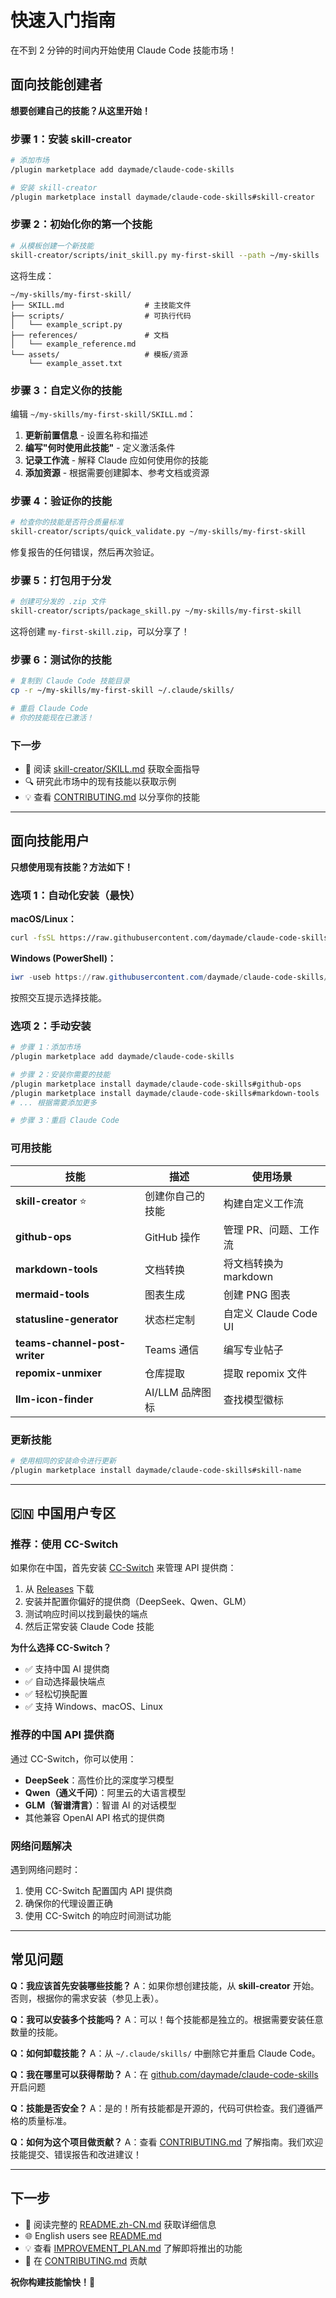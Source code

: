 # 快速入门指南

在不到 2 分钟的时间内开始使用 Claude Code 技能市场！

## 面向技能创建者

**想要创建自己的技能？从这里开始！**

### 步骤 1：安装 skill-creator

```bash
# 添加市场
/plugin marketplace add daymade/claude-code-skills

# 安装 skill-creator
/plugin marketplace install daymade/claude-code-skills#skill-creator
```

### 步骤 2：初始化你的第一个技能

```bash
# 从模板创建一个新技能
skill-creator/scripts/init_skill.py my-first-skill --path ~/my-skills
```

这将生成：
```
~/my-skills/my-first-skill/
├── SKILL.md                  # 主技能文件
├── scripts/                  # 可执行代码
│   └── example_script.py
├── references/               # 文档
│   └── example_reference.md
└── assets/                   # 模板/资源
    └── example_asset.txt
```

### 步骤 3：自定义你的技能

编辑 `~/my-skills/my-first-skill/SKILL.md`：

1. **更新前置信息** - 设置名称和描述
2. **编写"何时使用此技能"** - 定义激活条件
3. **记录工作流** - 解释 Claude 应如何使用你的技能
4. **添加资源** - 根据需要创建脚本、参考文档或资源

### 步骤 4：验证你的技能

```bash
# 检查你的技能是否符合质量标准
skill-creator/scripts/quick_validate.py ~/my-skills/my-first-skill
```

修复报告的任何错误，然后再次验证。

### 步骤 5：打包用于分发

```bash
# 创建可分发的 .zip 文件
skill-creator/scripts/package_skill.py ~/my-skills/my-first-skill
```

这将创建 `my-first-skill.zip`，可以分享了！

### 步骤 6：测试你的技能

```bash
# 复制到 Claude Code 技能目录
cp -r ~/my-skills/my-first-skill ~/.claude/skills/

# 重启 Claude Code
# 你的技能现在已激活！
```

### 下一步

- 📖 阅读 [skill-creator/SKILL.md](./skill-creator/SKILL.md) 获取全面指导
- 🔍 研究此市场中的现有技能以获取示例
- 💡 查看 [CONTRIBUTING.md](./CONTRIBUTING.md) 以分享你的技能

---

## 面向技能用户

**只想使用现有技能？方法如下！**

### 选项 1：自动化安装（最快）

**macOS/Linux：**
```bash
curl -fsSL https://raw.githubusercontent.com/daymade/claude-code-skills/main/scripts/install.sh | bash
```

**Windows (PowerShell)：**
```powershell
iwr -useb https://raw.githubusercontent.com/daymade/claude-code-skills/main/scripts/install.ps1 | iex
```

按照交互提示选择技能。

### 选项 2：手动安装

```bash
# 步骤 1：添加市场
/plugin marketplace add daymade/claude-code-skills

# 步骤 2：安装你需要的技能
/plugin marketplace install daymade/claude-code-skills#github-ops
/plugin marketplace install daymade/claude-code-skills#markdown-tools
# ... 根据需要添加更多

# 步骤 3：重启 Claude Code
```

### 可用技能

| 技能 | 描述 | 使用场景 |
|-------|-------------|-------------|
| **skill-creator** ⭐ | 创建你自己的技能 | 构建自定义工作流 |
| **github-ops** | GitHub 操作 | 管理 PR、问题、工作流 |
| **markdown-tools** | 文档转换 | 将文档转换为 markdown |
| **mermaid-tools** | 图表生成 | 创建 PNG 图表 |
| **statusline-generator** | 状态栏定制 | 自定义 Claude Code UI |
| **teams-channel-post-writer** | Teams 通信 | 编写专业帖子 |
| **repomix-unmixer** | 仓库提取 | 提取 repomix 文件 |
| **llm-icon-finder** | AI/LLM 品牌图标 | 查找模型徽标 |

### 更新技能

```bash
# 使用相同的安装命令进行更新
/plugin marketplace install daymade/claude-code-skills#skill-name
```

---

## 🇨🇳 中国用户专区

### 推荐：使用 CC-Switch

如果你在中国，首先安装 [CC-Switch](https://github.com/farion1231/cc-switch) 来管理 API 提供商：

1. 从 [Releases](https://github.com/farion1231/cc-switch/releases) 下载
2. 安装并配置你偏好的提供商（DeepSeek、Qwen、GLM）
3. 测试响应时间以找到最快的端点
4. 然后正常安装 Claude Code 技能

**为什么选择 CC-Switch？**
- ✅ 支持中国 AI 提供商
- ✅ 自动选择最快端点
- ✅ 轻松切换配置
- ✅ 支持 Windows、macOS、Linux

### 推荐的中国 API 提供商

通过 CC-Switch，你可以使用：
- **DeepSeek**：高性价比的深度学习模型
- **Qwen（通义千问）**：阿里云的大语言模型
- **GLM（智谱清言）**：智谱 AI 的对话模型
- 其他兼容 OpenAI API 格式的提供商

### 网络问题解决

遇到网络问题时：
1. 使用 CC-Switch 配置国内 API 提供商
2. 确保你的代理设置正确
3. 使用 CC-Switch 的响应时间测试功能

---

## 常见问题

**Q：我应该首先安装哪些技能？**
A：如果你想创建技能，从 **skill-creator** 开始。否则，根据你的需求安装（参见上表）。

**Q：我可以安装多个技能吗？**
A：可以！每个技能都是独立的。根据需要安装任意数量的技能。

**Q：如何卸载技能？**
A：从 `~/.claude/skills/` 中删除它并重启 Claude Code。

**Q：我在哪里可以获得帮助？**
A：在 [github.com/daymade/claude-code-skills](https://github.com/daymade/claude-code-skills/issues) 开启问题

**Q：技能是否安全？**
A：是的！所有技能都是开源的，代码可供检查。我们遵循严格的质量标准。

**Q：如何为这个项目做贡献？**
A：查看 [CONTRIBUTING.md](./CONTRIBUTING.md) 了解指南。我们欢迎技能提交、错误报告和改进建议！

---

## 下一步

- 📖 阅读完整的 [README.zh-CN.md](./README.zh-CN.md) 获取详细信息
- 🌐 English users see [README.md](./README.md)
- 💡 查看 [IMPROVEMENT_PLAN.md](./IMPROVEMENT_PLAN.md) 了解即将推出的功能
- 🤝 在 [CONTRIBUTING.md](./CONTRIBUTING.md) 贡献

**祝你构建技能愉快！🚀**
